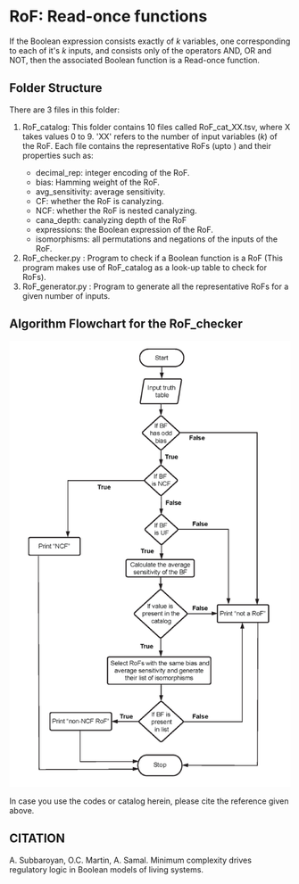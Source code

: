 # RoF: Read-once functions

If the Boolean expression consists exactly of *k* variables, one corresponding to each of it's *k* inputs, and consists only of the operators AND, OR and NOT, then the associated Boolean function is a Read-once function.

## Folder Structure
There are 3 files in this folder:
  1. RoF_catalog: This folder contains 10 files called RoF_cat_XX.tsv, where X takes values 0 to 9. 'XX' refers to the number of input variables (*k*) of the RoF. Each file contains the representative RoFs (upto <bias img src="https://render.githubusercontent.com/render/math?math=2^{*k*-1}">) and their properties such as:
       * decimal_rep: integer encoding of the RoF.
       * bias: Hamming weight of the RoF.
       * avg_sensitivity: average sensitivity.
       * CF: whether the RoF is canalyzing.
       * NCF: whether the RoF is nested canalyzing.
       * cana_depth: canalyzing depth of the RoF
       * expressions: the Boolean expression of the RoF.
       * isomorphisms: all permutations and negations of the inputs of the RoF.
  2. RoF_checker.py : Program to check if a Boolean function is a RoF (This program makes use of RoF_catalog as a look-up table to check for RoFs).
  3. RoF_generator.py : Program to generate all the representative RoFs for a given number of inputs. 

## Algorithm Flowchart for the RoF_checker
<img src="RoF_checker_flowchart.png">
  
In case you use the codes or catalog herein, please cite the reference given above.

## CITATION
A. Subbaroyan, O.C. Martin, A. Samal. Minimum complexity drives regulatory logic in Boolean models of living systems.
